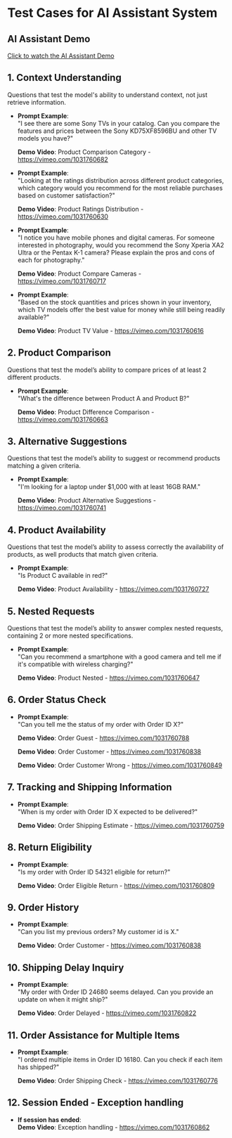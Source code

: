 # Test Cases for AI Assistant System

## AI Assistant Demo
<a href="https://vimeo.com/1032143843" alt="ConnectedAI Assistant Demo">Click to watch the AI Assistant Demo</a>

## 1. Context Understanding
Questions that test the model's ability to understand context, not just retrieve information.

- **Prompt Example**:  
  "I see there are some Sony TVs in your catalog. Can you compare the features and prices between the Sony KD75XF8596BU and other TV models you have?"  
  
   **Demo Video**: Product Comparison Category - https://vimeo.com/1031760682

- **Prompt Example**:  
  "Looking at the ratings distribution across different product categories, which category would you recommend for the most reliable purchases based on customer satisfaction?"  
  
   **Demo Video**: Product Ratings Distribution - https://vimeo.com/1031760630

- **Prompt Example**:  
  "I notice you have mobile phones and digital cameras. For someone interested in photography, would you recommend the Sony Xperia XA2 Ultra or the Pentax K-1 camera? Please explain the pros and cons of each for photography."  
  
  **Demo Video**: Product Compare Cameras - https://vimeo.com/1031760717

- **Prompt Example**:  
  "Based on the stock quantities and prices shown in your inventory, which TV models offer the best value for money while still being readily available?"  
  
   **Demo Video**: Product TV Value - https://vimeo.com/1031760616

## 2. Product Comparison
Questions that test the model’s ability to compare prices of at least 2 different products.

- **Prompt Example**:  
  "What's the difference between Product A and Product B?"  
  
  **Demo Video**: Product Difference Comparison - https://vimeo.com/1031760663

## 3. Alternative Suggestions
Questions that test the model’s ability to suggest or recommend products matching a given criteria.

- **Prompt Example**:  
  "I'm looking for a laptop under $1,000 with at least 16GB RAM."  
  
  **Demo Video**: Product Alternative Suggestions - https://vimeo.com/1031760741

## 4. Product Availability
Questions that test the model’s ability to assess correctly the availability of products, as well products that match given criteria.

- **Prompt Example**:  
  "Is Product C available in red?"  
  
  **Demo Video**: Product Availability - https://vimeo.com/1031760727

## 5. Nested Requests
Questions that test the model’s ability to answer complex nested requests, containing 2 or more nested specifications.

- **Prompt Example**:  
  "Can you recommend a smartphone with a good camera and tell me if it's compatible with wireless charging?"  
  
  **Demo Video**: Product Nested - https://vimeo.com/1031760647

## 6. Order Status Check
- **Prompt Example**:  
  "Can you tell me the status of my order with Order ID X?"
  
  **Demo Video**: Order Guest - https://vimeo.com/1031760788
  
  **Demo Video**: Order Customer - https://vimeo.com/1031760838
  
  **Demo Video**: Order Customer Wrong - https://vimeo.com/1031760849

## 7. Tracking and Shipping Information
- **Prompt Example**:  
  "When is my order with Order ID X expected to be delivered?"  
  
  **Demo Video**: Order Shipping Estimate - https://vimeo.com/1031760759

## 8. Return Eligibility
- **Prompt Example**:  
  "Is my order with Order ID 54321 eligible for return?"  
  
  **Demo Video**: Order Eligible Return - https://vimeo.com/1031760809

## 9. Order History
- **Prompt Example**:  
  "Can you list my previous orders? My customer id is X."  
  
  **Demo Video**: Order Customer - https://vimeo.com/1031760838

## 10. Shipping Delay Inquiry
- **Prompt Example**:  
  "My order with Order ID 24680 seems delayed. Can you provide an update on when it might ship?"  
  
  **Demo Video**: Order Delayed - https://vimeo.com/1031760822

## 11. Order Assistance for Multiple Items
- **Prompt Example**:  
  "I ordered multiple items in Order ID 16180. Can you check if each item has shipped?"  
  
  **Demo Video**: Order Shipping Check - https://vimeo.com/1031760776

## 12. Session Ended - Exception handling
- **If session has ended**:  
  **Demo Video**: Exception handling - https://vimeo.com/1031760862
